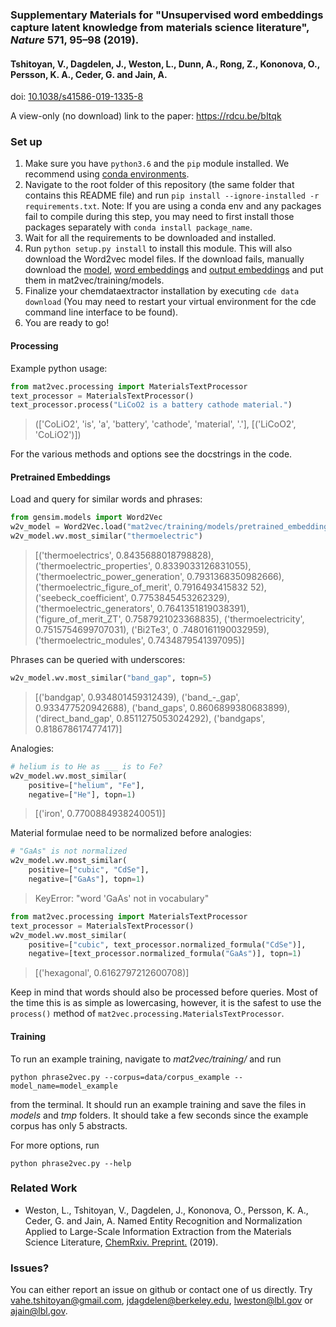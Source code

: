 ### Supplementary Materials for "Unsupervised word embeddings capture latent knowledge from materials science literature", *Nature*  571, 95–98 (2019).
#### Tshitoyan, V., Dagdelen, J., Weston, L., Dunn, A., Rong, Z., Kononova, O., Persson, K. A., Ceder, G. and Jain, A. 
doi: [10.1038/s41586-019-1335-8](https://www.nature.com/articles/s41586-019-1335-8)

A view-only (no download) link to the paper: https://rdcu.be/bItqk

### Set up

1. Make sure you have `python3.6` and the `pip` module installed. 
We recommend using [conda environments](https://docs.conda.io/projects/conda/en/latest/user-guide/tasks/manage-environments.html).
1. Navigate to the root folder of this repository (the same folder that contains this README file)
and run `pip install --ignore-installed -r requirements.txt`. Note: If you are using a conda env and any packages fail to compile during this step, you may need to first install those packages separately with `conda install package_name`. 
1. Wait for all the requirements to be downloaded and installed.
1. Run `python setup.py install` to install this module. This will also download the Word2vec model files.
If the download fails, manually download the [model](https://storage.googleapis.com/mat2vec/pretrained_embeddings), 
[word embeddings](https://storage.googleapis.com/mat2vec/pretrained_embeddings.wv.vectors.npy) and 
[output embeddings](https://storage.googleapis.com/mat2vec/pretrained_embeddings.trainables.syn1neg.npy) and put them in mat2vec/training/models.
1. Finalize your chemdataextractor installation by executing ``cde data download`` (You may need to restart your virtual environment for the cde command line interface to be found).
1. You are ready to go!

#### Processing

Example python usage:

```python
from mat2vec.processing import MaterialsTextProcessor
text_processor = MaterialsTextProcessor()
text_processor.process("LiCoO2 is a battery cathode material.")
```
> (['CoLiO2', 'is', 'a', 'battery', 'cathode', 'material', '.'], [('LiCoO2', 'CoLiO2')])

For the various methods and options see the docstrings in the code.

#### Pretrained Embeddings

Load and query for similar words and phrases:
```python
from gensim.models import Word2Vec
w2v_model = Word2Vec.load("mat2vec/training/models/pretrained_embeddings")
w2v_model.wv.most_similar("thermoelectric")
```
> [('thermoelectrics', 0.8435688018798828), ('thermoelectric_properties', 0.8339033126831055), ('thermoelectric_power_generation', 0.7931368350982666), ('thermoelectric_figure_of_merit', 0.7916493415832
52), ('seebeck_coefficient', 0.7753845453262329), ('thermoelectric_generators', 0.7641351819038391), ('figure_of_merit_ZT', 0.7587921023368835), ('thermoelectricity', 0.7515754699707031), ('Bi2Te3', 0
.7480161190032959), ('thermoelectric_modules', 0.7434879541397095)]

Phrases can be queried with underscores:
```python
w2v_model.wv.most_similar("band_gap", topn=5)
```
> [('bandgap', 0.934801459312439), ('band_-_gap', 0.933477520942688), ('band_gaps', 0.8606899380683899), ('direct_band_gap', 0.8511275053024292), ('bandgaps', 0.818678617477417)]

Analogies:
```python
# helium is to He as ___ is to Fe? 
w2v_model.wv.most_similar(
    positive=["helium", "Fe"], 
    negative=["He"], topn=1)
```
> [('iron', 0.7700884938240051)]

Material formulae need to be normalized before analogies:
```python
# "GaAs" is not normalized
w2v_model.wv.most_similar(
    positive=["cubic", "CdSe"], 
    negative=["GaAs"], topn=1)
```
> KeyError: "word 'GaAs' not in vocabulary"
```python
from mat2vec.processing import MaterialsTextProcessor
text_processor = MaterialsTextProcessor()
w2v_model.wv.most_similar(
    positive=["cubic", text_processor.normalized_formula("CdSe")], 
    negative=[text_processor.normalized_formula("GaAs")], topn=1)
```
> [('hexagonal', 0.6162797212600708)]

Keep in mind that words should also be processed before queries.
Most of the time this is as simple as lowercasing, however, it is the safest
to use the `process()` method of `mat2vec.processing.MaterialsTextProcessor`.

#### Training

To run an example training, navigate to *mat2vec/training/* and run

```shell
python phrase2vec.py --corpus=data/corpus_example --model_name=model_example
```

from the terminal. It should run an example training and save the files in *models*
and *tmp* folders. It should take a few seconds since the example corpus has only 5 abstracts.

For more options, run

```shell
python phrase2vec.py --help
```

### Related Work

- Weston, L., Tshitoyan, V., Dagdelen, J., Kononova, O., Persson, K. A., Ceder, G. and Jain, A. Named Entity Recognition and Normalization Applied to Large-Scale Information Extraction from the Materials Science Literature, [ChemRxiv. Preprint.](https://chemrxiv.org/articles/Named_Entity_Recognition_and_Normalization_Applied_to_Large-Scale_Information_Extraction_from_the_Materials_Science_Literature/8226068) (2019).

### Issues?

You can either report an issue on github or contact one of us directly. 
Try [vahe.tshitoyan@gmail.com](mailto:vahe.tshitoyan@gmail.com), 
[jdagdelen@berkeley.edu](mailto:jdagdelen@berkeley.edu), 
[lweston@lbl.gov](mailto:lweston@lbl.gov) or 
[ajain@lbl.gov](mailto:ajain@lbl.gov).
